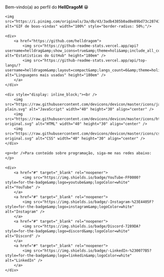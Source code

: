 <!DOCTYPE html>
<html lang="pt-BR">
<head>
    <meta charset="UTF-8">
    <meta name="viewport" content="width=device-width, initial-scale=1.0">
    <title>Perfil do HellDragoM</title>
    <!-- Adicione aqui links para folhas de estilo adicionais, se necessário -->
</head>
<body>
    <p>Bem-vindo(a) ao perfil do <strong>HellDragoM</strong> 😁</p>

    <img src="https://i.pinimg.com/originals/3a/db/43/3adb4385b0ad8e89bd73c287433d3359.gif" alt="GIF de boas-vindas" width="100%" style="border-radius: 50%;"/>

    <div>
        <a href="https://github.com/helldragom">
            <img src="https://github-readme-stats.vercel.app/api?username=helldrag&amp;show_icons=true&amp;theme=holi&amp;include_all_commits=true&amp;count_private=true" alt="Estatísticas do GitHub" height="180em" />
            <img src="https://github-readme-stats.vercel.app/api/top-langs/?username=helldragom&amp;layout=compact&amp;langs_count=6&amp;theme=holi" alt="Linguagens mais usadas" height="180em" />
        </a>
    </div>

    <div style="display: inline_block;"><br /> 
        <img src="https://raw.githubusercontent.com/devicons/devicon/master/icons/javascript/javascript-plain.svg" alt="JavaScript" width="40" height="30" align="center" /> 
        <img src="https://raw.githubusercontent.com/devicons/devicon/master/icons/html5/html5-original.svg" alt="HTML" width="40" height="30" align="center" /> 
        <img src="https://raw.githubusercontent.com/devicons/devicon/master/icons/css3/css3-original.svg" alt="CSS" width="40" height="30" align="center" />
    </div>

    <p><br />Para conteúdo sobre programação, siga-me nas redes abaixo:</p>

    <div>
        <a href="#" target="_blank" rel="noopener">
            <img src="https://img.shields.io/badge/YouTube-FF0000?style=for-the-badge&amp;logo=youtube&amp;logoColor=white" alt="YouTube" />
        </a> 
        <a href="#" target="_blank" rel="noopener">
            <img src="https://img.shields.io/badge/-Instagram-%23E4405F?style=for-the-badge&amp;logo=instagram&amp;logoColor=white" alt="Instagram" />
        </a> 
        <a href="#" target="_blank" rel="noopener">
            <img src="https://img.shields.io/badge/Discord-7289DA?style=for-the-badge&amp;logo=discord&amp;logoColor=white" alt="Discord" />
        </a> 
        <a href="#" target="_blank" rel="noopener">
            <img src="https://img.shields.io/badge/-LinkedIn-%230077B5?style=for-the-badge&amp;logo=linkedin&amp;logoColor=white" alt="LinkedIn" />
        </a>
    </div>
</body>
</html>
